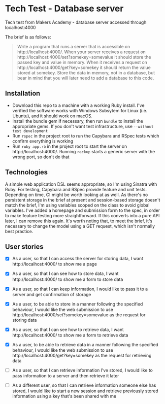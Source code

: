 # Tech Test - Database server

Tech test from Makers Academy - database server accessed through localhost:4000

The brief is as follows:

> Write a program that runs a server that is accessible on http://localhost:4000/. When your server receives a request on http://localhost:4000/set?somekey=somevalue it should store the passed key and value in memory. When it receives a request on http://localhost:4000/get?key=somekey it should return the value stored at somekey. Store the data in memory, not in a database, but bear in mind that you will later need to add a database to this code.

## Installation

* Download this repo to a machine with a working Ruby install. I've verified the software works with Windows Subsytem for Linux (i.e. Ubuntu), and it should work on macOS.
* Install the bundle gem if necessary, then run `bundle` to install the appropriate gems. If you don't want test infrastructure, use `--without test development`
* Run `rspec` in the project root to run the Capybara and RSpec tests which confirm everything is working
* Run `ruby app.rb` in the project root to start the server on http://localhost:4000/. Running `rackup` starts a generic server with the wrong port, so don't do that

## Technologies

A simple web application DSL seems appropriate, so I'm using Sinatra with Ruby. For testing, Capybara and RSpec provide feature and unit tests. Depending on time, CI might be worth looking at as well. As there's no persistent storage in the brief at present and session-based storage doesn't match the brief, I'm using variables scoped on the class to avoid global variables. I've added a homepage and submission form to the spec, in order to make feature testing more straightforward. If this converts into a pure API later, I can remove this again. It's worth noting that, to meet the brief, it's necessary to change the model using a GET request, which isn't normally best practice.

## User stories

- [x] As a user, so that I can access the server for storing data, I want http://localhost:4000/ to show me a page

- [x] As a user, so that I can see how to store data, I want http://localhost:4000/ to show me a form to store data

- [x] As a user, so that I can keep information, I would like to pass it to a server and get confirmation of storage

- [x] As a user, to be able to store in a manner following the specified behaviour, I would like the web submission to use http://localhost:4000/set?somekey=somevalue as the request for storing data

- [x] As a user, so that I can see how to retrieve data, I want http://localhost:4000/ to show me a form to retrieve data

- [x] As a user, to be able to retrieve data in a manner following the specified behaviour, I would like the web submission to use http://localhost:4000/get?key=somekey as the request for retrieving data

- [ ] As a user, so that I can retrieve information I've stored, I would like to pass information to a server and then retrieve it later

- [ ] As a different user, so that I can retrieve information someone else has stored, I would like to start a new session and retrieve previously stored information using a key that's been shared with me
